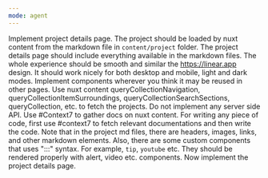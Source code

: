 ```yaml
---
mode: agent
---
```

Implement project details page. The project should be loaded by nuxt content from the markdown file in `content/project` folder. 
The project details page should include everything available in the markdown files.
The whole experience should be smooth and similar the https://linear.app design.
It should work nicely for both desktop and mobile, light and dark modes.
Implement components wherever you think it may be reused in other pages.
Use nuxt content queryCollectionNavigation, queryCollectionItemSurroundings, queryCollectionSearchSections, queryCollection, etc. to fetch the projects. Do not implement any server side API. Use #Context7 to gather docs on nuxt content.
For writing any piece of code, first use #context7 to fetch relevant documentations and then write the code.
Note that in the project md files, there are headers, images, links, and other markdown elements. Also, there are some custom components that uses ":::" syntax. For example, `tip`, `youtube` etc. They should be rendered properly with alert, video etc. components.
Now implement the project details page.